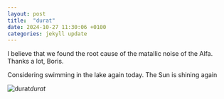 ```yaml
---
layout: post
title:  "durat"
date: 2024-10-27 11:30:06 +0100
categories: jekyll update
---
```

I believe that we found the root cause of the matallic noise of the Alfa. Thanks a lot, Boris.   

Considering swimming in the lake again today. The Sun is shining again



![durat]()*durat*&nbsp;



[jekyll-docs]: https://jekyllrb.com/docs/home
[jekyll-gh]:   https://github.com/jekyll/jekyll
[jekyll-talk]: https://talk.jekyllrb.com/
